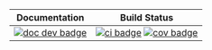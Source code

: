 | **Documentation** | **Build Status** |
|:-----------------:|:----------------:|
| [![doc dev badge](https://img.shields.io/badge/docs-dev-blue.svg)](https://xiaomingfu2013.github.io/DelaySSAToolkit.jl/dev/) | [![ci badge](https://github.com/xiaomingfu2013/DelaySSAToolkit.jl/actions/workflows/CI.yml/badge.svg?branch=main)](https://github.com/xiaomingfu2013/DelaySSAToolkit.jl/actions/workflows/CI.yml?query=branch%3Amain) [![cov badge](https://codecov.io/gh/xiaomingfu2013/DelaySSAToolkit.jl/branch/main/graph/badge.svg)](https://codecov.io/gh/xiaomingfu2013/DelaySSAToolkit.jl) |

